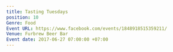 ```yaml
---
title: Tasting Tuesdays
position: 10
Genre: Food
Event URL: https://www.facebook.com/events/1848918515359211/
Venue: Furbrew Beer Bar
Event date: 2017-06-27 07:00:00 +07:00
---
```


